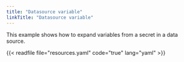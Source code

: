```yaml
---
title: "Datasource variable"
linkTitle: "Datasource variable"
---
```


This example shows how to expand variables from a secret in a data source.

{{< readfile file="resources.yaml" code="true" lang="yaml" >}}
